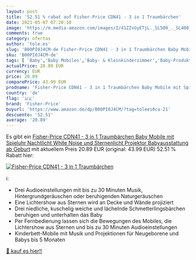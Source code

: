 ```yaml
---
layout: post
title: '52.51 % rabat auf Fisher-Price CDN41 - 3 in 1 Traumbärchen'
date: 2021-05-07 07:20:10
image: 'https://m.media-amazon.com/images/I/41ZZvGyETjL._SL500_._SL400_.jpg'
comments: true
category: ofertas
author: 'tole.es'
slug: 'B00PI0J4CM-de Fisher-Price CDN41 - 3 in 1 Traumbärchen Baby Mobile mit...'
sku: 'B00PI0J4CM-de'
tags: [ 'Baby','Baby Mobiles','Baby- & Kleinkinderzimmer','Baby-Produkte','Dekoration für Baby- &  Kleinkinderzimmer','fisher-price', ]
actualPrice: 20.89 EUR
currency: EUR
price: 20.89
comparePrice: 43.99 EUR
prodname: 'Fisher-Price CDN41 - 3 in 1 Traumbärchen Baby Mobile mit Spieluhr  Nachtlicht  White Noise und Sternenlicht Projektor  Babyausstattung ab Geburt'
country: 'de'
flag: '🇩🇪'
brand: 'Fisher-Price'
buyurl: 'https://www.amazon.de/dp/B00PI0J4CM/?tag=tolees0ca-21'
descuento: '52.51'
average: '20.89'
---
```


Es gibt ein [Fisher-Price CDN41 - 3 in 1 Traumbärchen Baby Mobile mit Spieluhr  Nachtlicht  White Noise und Sternenlicht Projektor  Babyausstattung ab Geburt](https://www.amazon.de/dp/B00PI0J4CM/?tag=tolees0ca-21) mit aktuellem Preis 20.89 EUR (original: 43.99 EUR) 52.51 % Rabatt hier:

[![Fisher-Price CDN41 - 3 in 1 Traumbärchen](https://m.media-amazon.com/images/I/41ZZvGyETjL._SL500_._SL400_.jpg)](https://www.amazon.de/dp/B00PI0J4CM/?tag=tolees0ca-21)

ℹ️:

- Drei Audioeinstellungen mit bis zu 30 Minuten Musik, Hintergrundgeräuschen oder beruhigenden Naturgeräuschen
- Eine Lichtershow aus Sternen wird an Decke und Wände projiziert
- Drei niedliche, kuschelig weiche und lächelnde Schmetterlingsbärchen beruhigen und unterhalten das Baby
- Per Fernbedienung lassen sich die Bewegungen des Mobiles, die Lichtershow aus Sternen und bis zu 30 Minuten Audioeinstellungen
- Kinderbett-Mobile mit Musik und Projektionen für Neugeborene und Babys bis 5 Monaten

[🛒 kauf es hier!!](https://www.amazon.de/dp/B00PI0J4CM/?tag=tolees0ca-21)
